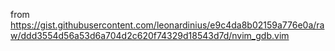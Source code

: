 from https://gist.githubusercontent.com/leonardinius/e9c4da8b02159a776e0a/raw/ddd3554d56a53d6a704d2c620f74329d18543d7d/nvim_gdb.vim
